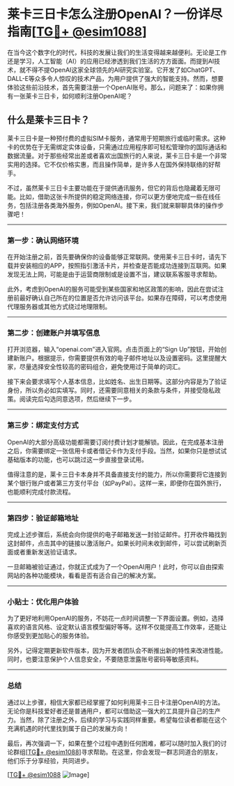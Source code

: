 # 莱卡三日卡怎么注册OpenAI？一份详尽指南[[TG💪+ @esim1088](https://t.me/s/esim1088)]

在当今这个数字化的时代，科技的发展让我们的生活变得越来越便利。无论是工作还是学习，人工智能（AI）的应用已经渗透到我们生活的方方面面。而提到AI技术，就不得不提OpenAI这家全球领先的AI研究实验室。它开发了如ChatGPT、DALL-E等众多令人惊叹的技术产品，为用户提供了强大的智能支持。然而，想要体验这些前沿技术，首先需要注册一个OpenAI账号。那么，问题来了：如果你拥有一张莱卡三日卡，如何顺利注册OpenAI呢？

## 什么是莱卡三日卡？

莱卡三日卡是一种预付费的虚拟SIM卡服务，通常用于短期旅行或临时需求。这种卡的优势在于无需绑定实体设备，只需通过应用程序即可轻松管理你的国际通话和数据流量。对于那些经常出差或者喜欢出国旅行的人来说，莱卡三日卡是一个非常实用的选择。它不仅价格实惠，而且操作简单，是许多人在国外保持联络的好帮手。

不过，虽然莱卡三日卡主要功能在于提供通讯服务，但它的背后也隐藏着无限可能。比如，借助这张卡所提供的稳定网络连接，你可以更方便地完成一些在线任务，包括注册各类海外服务，例如OpenAI。接下来，我们就来聊聊具体的操作步骤吧！

---

### 第一步：确认网络环境

在开始注册之前，首先要确保你的设备能够正常联网。使用莱卡三日卡时，请先下载并安装相应的APP，按照指引激活卡片，并检查是否能成功连接到互联网。如果发现无法上网，可能是由于运营商限制或是设置不当，建议联系客服寻求帮助。

此外，考虑到OpenAI的服务可能受到某些国家和地区政策的影响，因此在尝试注册前最好确认自己所在的位置是否允许访问该平台。如果存在障碍，可以考虑使用代理服务器或其他方式绕过地理限制。

---

### 第二步：创建账户并填写信息

打开浏览器，输入“openai.com”进入官网。点击页面上的“Sign Up”按钮，开始创建新账户。根据提示，你需要提供有效的电子邮件地址以及设置密码。这里提醒大家，尽量选择安全性较高的密码组合，避免使用过于简单的词汇。

接下来会要求填写个人基本信息，比如姓名、出生日期等。这部分内容是为了验证身份，所以务必如实填写。同时，还需要同意相关的条款与条件，并接受隐私政策。阅读完后勾选同意选项，然后继续下一步。

---

### 第三步：绑定支付方式

OpenAI的大部分高级功能都需要订阅付费计划才能解锁。因此，在完成基本注册之后，你需要绑定一张信用卡或者借记卡作为支付手段。当然，如果你只是想试试基础版本的功能，也可以跳过这一步直接登录试用。

值得注意的是，莱卡三日卡本身并不具备直接支付的能力，所以你需要将它连接到某个银行账户或者第三方支付平台（如PayPal）。这样一来，即便你在国外旅行，也能顺利完成付款流程。

---

### 第四步：验证邮箱地址

完成上述步骤后，系统会向你提供的电子邮箱发送一封验证邮件。打开收件箱找到这封邮件，点击其中的链接以激活账户。如果长时间未收到邮件，可以尝试刷新页面或者重新发送验证请求。

一旦邮箱被验证通过，你就正式成为了一个OpenAI用户！此时，你可以自由探索网站的各种功能模块，看看是否有适合自己的解决方案。

---

### 小贴士：优化用户体验

为了更好地利用OpenAI的服务，不妨花一点时间调整一下界面设置。例如，选择喜欢的语言风格、设定默认语言模型偏好等等。这样不仅能提高工作效率，还能让你感受到更加贴心的服务体验。

另外，记得定期更新软件版本，因为开发者团队会不断推出新的特性来改进性能。同时，也要注意保护个人信息安全，不要随意泄露账号密码等敏感资料。

---

### 总结

通过以上步骤，相信大家都已经掌握了如何利用莱卡三日卡注册OpenAI的方法。无论你是科技爱好者还是普通用户，都可以借助这一强大的工具提升自己的生产力。当然，除了注册之外，后续的学习与实践同样重要。希望每位读者都能在这个充满机遇的时代里找到属于自己的发展方向！

最后，再次强调一下，如果在整个过程中遇到任何困难，都可以随时加入我们的讨论群组[[TG💪+ @esim1088](https://t.me/s/esim1088)]寻求帮助。在这里，你会发现一群志同道合的朋友，他们乐于分享经验，共同进步。

[[TG💪+ @esim1088](https://t.me/s/esim1088) ![Image](https://i.postimg.cc/4NQfJmqS/Snipaste-2025-05-13-00-14-12.png)]